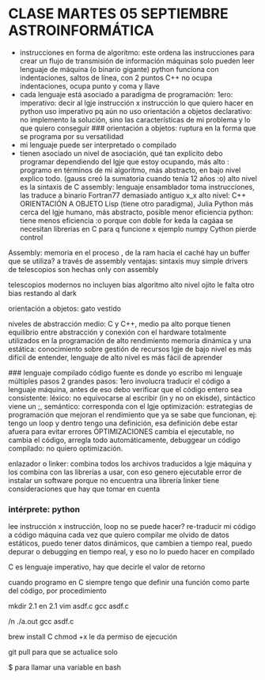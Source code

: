 # CLASE MARTES 05 SEPTIEMBRE ASTROINFORMÁTICA
- instrucciones en forma de algoritmo: este ordena las instrucciones para crear un flujo de transmisión de información 
máquinas solo pueden leer lenguaje de máquina (o binario gigante)
python funciona con indentaciones, saltos de línea, con 2 puntos
C++ no ocupa indentaciones, ocupa punto y coma y llave
- cada lenguaje está asociado a paradigma de programación: 1ero: imperativo: decir al lgje instrucción x instrucción lo que quiero hacer
en python uso imperativo pq aún no uso orientación a objetos 
declarativo: no implemento la solución, sino las características de mi problema y lo que quiero conseguir
### orientación a objetos: ruptura en la forma que se programa por su versatilidad 
- mi lenguaje puede ser interpretado o compilado 
- tienen asociado un nivel de asociación, qué tan explícito debo programar dependiendo del lgje que estoy ocupando, 
más alto : programo en términos de mi algoritmo, más abstracto, en bajo nivel explico todo.
(gauss creó la sumatoria cuando tenía 12 años :o)
alto nivel es la sintaxis de C
assembly: lenguaje ensamblador
toma instrucciones, las traduce a binario
Fortran77 demasiado antiguo x_x
alto nivel: C++
ORIENTACIÓN A OBJETO
Lisp (tiene otro paradigma), Julia
Python más cerca del lgje humano, más abstracto, posible menor eficiencia
python: tiene menos eficiencia :o porque con doble for keda la cagáaa
se necesitan librerías en C para q funcione x ejemplo numpy
Cython
pierde control

Assembly: memoria en el proceso , de la ram hacia el caché hay un buffer que se utiliza? a través de assembly
ventajas: sintaxis muy simple
drivers de telescopios son hechas only con assembly

telescopios modernos no incluyen bias 
algoritmo alto nivel
ojito le falta otro bias restando al dark


orientación a objetos: gato vestido

niveles de abstracción
medio: C y C++, medio pa alto
porque tienen equilibrio entre abstracción y conexión con el hardware
totalmente utilizados en la programación de alto rendimiento
memoria dinámica y una estática: conocimiento sobre gestión de recursos
lgje de bajo nivel es más difícil de entender, lenguaje de alto nivel es más fácil de aprender 

### lenguaje compilado
código fuente es donde yo escribo mi lenguaje
múltiples pasos
2 grandes pasos: 1ero involucra traducir el código a lenguaje máquina, antes de eso debo verificar que el código entero sea consistente: léxico: no equivocarse al escribir (in y no on ekisde), sintáctico viene un ;, semántico: corresponda con el lgje
optimización: estrategias de programación que mejoran el rendimiento que ya se sabe que funcionan, ej: tengo un loop y dentro tengo una definición, esa definición debe estar afuera para evitar errores
OPTIMIZACIONES
cambia el ejecutable, no cambia el código, arregla todo automáticamente, debuggear un código compilado: no quiero optimización.

enlazador o linker: combina todos los archivos traducidos a lgje máquina y los combina con las librerías a usar, con eso genero ejecutable
error de instalar un software porque no encuentra una librería
linker tiene consideraciones que hay que tomar en cuenta

### intérprete: python
lee instrucción x instrucción, loop no se puede hacer?
re-traducir mi código a código máquina cada vez que quiero compilar
me olvido de datos estáticos, puedo tener datos dinámicos, que cambien a tiempo real, puedo depurar o debugging en tiempo real, y eso no lo puedo hacer en compilado

C es lenguaje imperativo, hay que decirle el valor de retorno

cuando programo en C siempre tengo que definir una función como parte del código, por procedimiento


mkdir 2.1
en 2.1 vim asdf.c
gcc asdf.c

/n
./a.out
gcc asdf.c

brew install C
chmod +x le da permiso de ejecución

git pull para que se actualice solo


$ para llamar una variable en bash